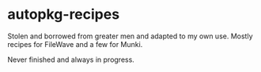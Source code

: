 # autopkg-recipes

Stolen and borrowed from greater men and adapted to my own use. Mostly recipes for FileWave and a few for Munki.

Never finished and always in progress.
